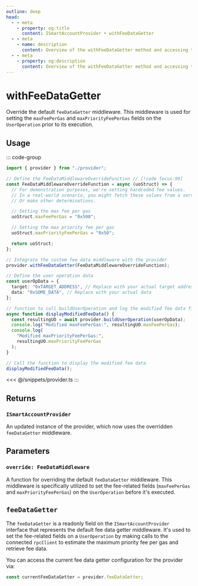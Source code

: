 ```yaml
---
outline: deep
head:
  - - meta
    - property: og:title
      content: ISmartAccountProvider • withFeeDataGetter
  - - meta
    - name: description
      content: Overview of the withFeeDataGetter method and accessing the feeDataGetter readonly field on ISmartAccountProvider
  - - meta
    - property: og:description
      content: Overview of the withFeeDataGetter method and accessing the feeDataGetter readonly field on ISmartAccountProvider
---
```


# withFeeDataGetter

Override the default `feeDataGetter` middleware. This middleware is used for setting the `maxFeePerGas` and `maxPriorityFeePerGas` fields on the `UserOperation` prior to its execution.

## Usage

::: code-group

```ts [example.ts]
import { provider } from "./provider";

// Define the FeeDataMiddlewareOverrideFunction // [!code focus:99]
const FeeDataMiddlewareOverrideFunction = async (uoStruct) => {
  // For demonstration purposes, we're setting hardcoded fee values.
  // In a real-world scenario, you might fetch these values from a service
  // Or make other determinations.

  // Setting the max fee per gas
  uoStruct.maxFeePerGas = "0x500";

  // Setting the max priority fee per gas
  uoStruct.maxPriorityFeePerGas = "0x50";

  return uoStruct;
};

// Integrate the custom fee data middleware with the provider
provider.withFeeDataGetter(FeeDataMiddlewareOverrideFunction);

// Define the user operation data
const userOpData = {
  target: "0xTARGET_ADDRESS", // Replace with your actual target address
  data: "0xSOME_DATA", // Replace with your actual data
};

// function to call buildUserOperation and log the modified fee data fields
async function displayModifiedFeeData() {
  const resultingUO = await provider.buildUserOperation(userOpData);
  console.log("Modified maxFeePerGas:", resultingUO.maxFeePerGas);
  console.log(
    "Modified maxPriorityFeePerGas:",
    resultingUO.maxPriorityFeePerGas
  );
}

// Call the function to display the modified fee data
displayModifiedFeeData();
```

<<< @/snippets/provider.ts
:::

## Returns

### `ISmartAccountProvider`

An updated instance of the provider, which now uses the overridden `feeDataGetter` middleware.

## Parameters

### `override: FeeDataMiddleware`

A function for overriding the default `feeDataGetter` middleware. This middleware is specifically utilized to set the fee-related fields (`maxFeePerGas` and `maxPriorityFeePerGas`) on the `UserOperation` before it's executed.

## `feeDataGetter`

The `feeDataGetter` is a readonly field on the `ISmartAccountProvider` interface that represents the default fee data getter middleware. It's used to set the fee-related fields on a `UserOperation` by making calls to the connected `rpcClient` to estimate the maximum priority fee per gas and retrieve fee data.

You can access the current fee data getter configuration for the provider via:

```ts
const currentFeeDataGetter = provider.feeDataGetter;
```
